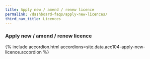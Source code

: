 ```yaml
---
title: Apply new / amend / renew licence
permalink: /dashboard-faqs/apply-new-licences/
third_nav_title: Licences
---
```


### Apply new / amend / renew licence

{% include accordion.html accordions=site.data.acc104-apply-new-licence.accordion %}
